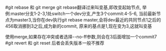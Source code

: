 #git rebase 和 git merge
git rebase翻译过来叫变基,即改变起始节点,
举例:master分支1-2-3,1处switch一个dev分支,产生3个commit:4-5-6,
当前最新节点为master3,当你在dev执行git rebase master,会将dev最近的共同节点1之后的456取消挪到3之后,成为新的commit,
原来的基点是1,现在变为3,这就叫变基

使用merge,如果存在冲突或者选择--no-ff参数,则会在3后面增加一个commit7
#git revert 和 git reset
后者会丢失版本一般不推荐
